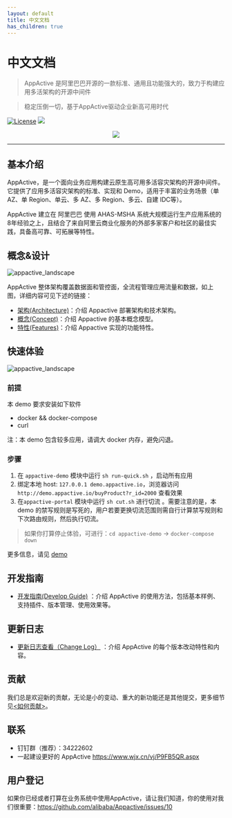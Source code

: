 ```yaml
---
layout: default
title: 中文文档
has_children: true
---
```

# 中文文档

> AppActive 是阿里巴巴开源的一款标准、通用且功能强大的，致力于构建应用多活架构的开源中间件

> 稳定压倒一切，基于AppActive驱动企业新高可用时代

[![License](https://img.shields.io/badge/license-Apache%202-4EB1BA.svg)](https://www.apache.org/licenses/LICENSE-2.0.html)
[![](https://img.shields.io/badge/Maven%20Central-v0.2-blue.svg)](https://mvnrepository.com/search?q=appactive)

<div style="text-align: center">
   <img src="https://appactive.oss-cn-beijing.aliyuncs.com/images/appactive-logo.jpg?x-oss-process=style/h400" />
</div>


---
## 基本介绍
AppActive，是一个面向业务应用构建云原生高可用多活容灾架构的开源中间件。它提供了应用多活容灾架构的标准、实现和 Demo，适用于丰富的业务场景（单 AZ、单 Region、单云、多 AZ、多 Region、多云、自建 IDC等）。

AppActive 建立在 阿里巴巴 使用 AHAS-MSHA 系统大规模运行生产应用系统的8年经验之上，且结合了来自阿里云商业化服务的外部多家客户和社区的最佳实践，具备高可靠、可拓展等特性。

## 概念&设计
![appactive_landscape](https://appactive.oss-cn-beijing.aliyuncs.com/images/aactive_landscape.jpg?x-oss-process=style/h600)

AppActive 整体架构覆盖数据面和管控面，全流程管理应用流量和数据，如上图，详细内容可见下述的链接：

- [架构(Architecture)](details/architecture.md)：介绍 Appactive 部署架构和技术架构。
- [概念(Concept)](details/concept.md)：介绍 Appactive 的基本概念模型。
- [特性(Features)](details/features.md)：介绍 Appactive 实现的功能特性。


## 快速体验
![appactive_landscape](https://appactive.oss-cn-beijing.aliyuncs.com/images/demo.png?x-oss-process=style/h200)

### 前提
本 demo 要求安装如下软件
- docker && docker-compose
- curl

注：本 demo 包含较多应用，请调大 docker 内存，避免闪退。

### 步骤

1. 在 `appactive-demo` 模块中运行 `sh run-quick.sh` ，启动所有应用
2. 绑定本地 host: `127.0.0.1 demo.appactive.io`，浏览器访问 `http://demo.appactive.io/buyProduct?r_id=2000` 查看效果
3. 在`appactive-portal` 模块中运行 `sh cut.sh` 进行切流 。需要注意的是，本 demo 的禁写规则是写死的，用户若要更换切流范围则需自行计算禁写规则和下次路由规则，然后执行切流。

> 如果你打算停止体验，可进行：`cd appactive-demo` -> `docker-compose down`

更多信息，请见 [demo](details/demo_nacos.md)

## 开发指南
- [开发指南(Develop Guide)](details/developer_guide_nacos.md) ：介绍 AppActive 的使用方法，包括基本样例、支持插件、版本管理、使用效果等。


## 更新日志
- [更新日志查看（Change Log）](details/change_log.md) ：介绍 AppActive 的每个版本改动特性和内容。

## 贡献
我们总是欢迎新的贡献，无论是小的变动、重大的新功能还是其他提交，更多细节见[<如何贡献>](../en/contributing/contributing.md)。


## 联系
- 钉钉群（推荐）：34222602
- 一起建设更好的 AppActive https://www.wjx.cn/vj/P9FB5QR.aspx

## 用户登记

如果你已经或者打算在业务系统中使用AppActive，请让我们知道，你的使用对我们很重要：https://github.com/alibaba/Appactive/issues/10


